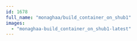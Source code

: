 ```yaml
---
id: 1678
full_name: "monaghaa/build_container_on_shub1"
images: 
  - "monaghaa-build_container_on_shub1-latest"
---
```

